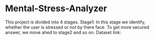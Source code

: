 # Mental-Stress-Analyzer
This project is divided into 4 stages.
Stage1: In this stage we identify, whether the user is stressed or not by there face. To get more secured answer, we move ahed to stage2 and so on.
Dataset link: 
